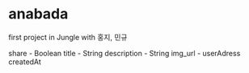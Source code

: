 # anabada
first project in Jungle with 홍지, 민규

share - Boolean
title - String
description - String
img_url - 
userAdress 
createdAt 
